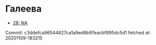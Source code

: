 # Галеева
- [28: NA](28.md)

Commit: c3ddefca96544827ca1a9ed6b97eacbf895dc5d1
 fetched at: 20201109-183215
